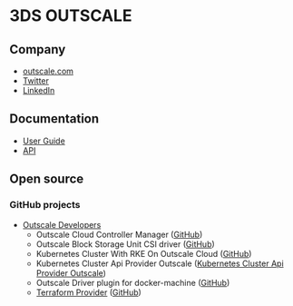 # 3DS OUTSCALE

## Company

* [outscale.com](https://outscale.com/)
* [Twitter](https://twitter.com/outscale)
* [LinkedIn](https://www.linkedin.com/company/outscale/)

## Documentation

* [User Guide](https://docs.outscale.com/userguide)
* [API](https://docs.outscale.com/api)

## Open source

### GitHub projects

* [Outscale Developers](https://github.com/outscale-dev)
  * Outscale Cloud Controller Manager ([GitHub](https://github.com/outscale-dev/cloud-provider-osc))
  * Outscale Block Storage Unit CSI driver ([GitHub](https://github.com/outscale-dev/osc-bsu-csi-driver))
  * Kubernetes Cluster With RKE On Outscale Cloud ([GitHub](https://github.com/outscale-dev/osc-k8s-rke-cluster))
  * Kubernetes Cluster Api Provider Outscale ([Kubernetes Cluster Api Provider Outscale](https://github.com/outscale-dev/cluster-api-provider-outscale))
  * Outscale Driver plugin for docker-machine ([GitHub](https://github.com/outscale-dev/docker-machine-driver-outscale))
  * [Terraform Provider](https://registry.terraform.io/providers/outscale-dev/outscale/latest/docs) ([GitHub](https://github.com/outscale-dev/terraform-provider-outscale))
